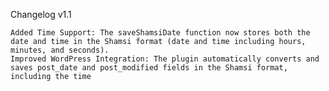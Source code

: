 Changelog
v1.1

    Added Time Support: The saveShamsiDate function now stores both the date and time in the Shamsi format (date and time including hours, minutes, and seconds).
    Improved WordPress Integration: The plugin automatically converts and saves post_date and post_modified fields in the Shamsi format, including the time
